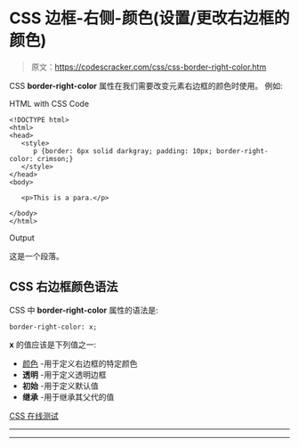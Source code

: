 # CSS 边框-右侧-颜色(设置/更改右边框的颜色)

> 原文：<https://codescracker.com/css/css-border-right-color.htm>

CSS **border-right-color** 属性在我们需要改变元素右边框的颜色时使用。 例如:

HTML with CSS Code

```
<!DOCTYPE html>
<html>
<head>
   <style>
      p {border: 6px solid darkgray; padding: 10px; border-right-color: crimson;}
   </style>
</head>
<body>

   <p>This is a para.</p>

</body>
</html>
```

Output

这是一个段落。

## CSS 右边框颜色语法

CSS 中 **border-right-color** 属性的语法是:

```
border-right-color: x;
```

**x** 的值应该是下列值之一:

*   [颜色](/css/css-color-names-codes-rgb-hexadecimal.htm) -用于定义右边框的特定颜色
*   **透明** -用于定义透明边框
*   **初始** -用于定义默认值
*   **继承** -用于继承其父代的值

[CSS 在线测试](/exam/showtest.php?subid=5)

* * *

* * *